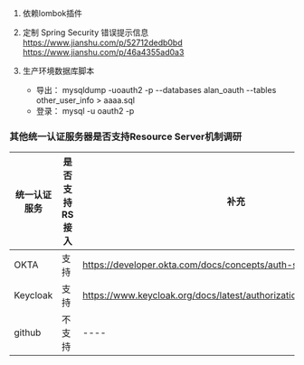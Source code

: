 1. 依赖lombok插件
1. 定制 Spring Security 错误提示信息
https://www.jianshu.com/p/52712dedb0bd
https://www.jianshu.com/p/46a4355ad0a3

1. 生产环境数据库脚本
    * 导出： mysqldump -uoauth2 -p --databases alan_oauth --tables other_user_info > aaaa.sql
    * 登录： mysql -u oauth2 -p 
    
### 其他统一认证服务器是否支持Resource Server机制调研

|统一认证服务|是否支持RS接入|补充|
|----|----|----|
|OKTA|支持|https://developer.okta.com/docs/concepts/auth-servers/|
|Keycloak|支持|https://www.keycloak.org/docs/latest/authorization_services/index.html|
|github|不支持|----|